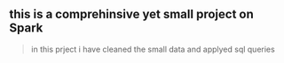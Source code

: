 ## this is a comprehinsive yet small project on Spark

> in this prject i have cleaned the small data 
and applyed sql queries 
